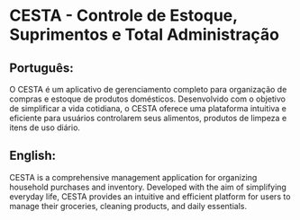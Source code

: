 # CESTA - Controle de Estoque, Suprimentos e Total Administração

## Português:

O CESTA é um aplicativo de gerenciamento completo para organização de compras e estoque de produtos domésticos. Desenvolvido com o objetivo de simplificar a vida cotidiana, o CESTA oferece uma plataforma intuitiva e eficiente para usuários controlarem seus alimentos, produtos de limpeza e itens de uso diário.

## English:

CESTA is a comprehensive management application for organizing household purchases and inventory. Developed with the aim of simplifying everyday life, CESTA provides an intuitive and efficient platform for users to manage their groceries, cleaning products, and daily essentials.
